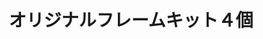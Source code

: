 ---
title: オリジナルフレームキット４個
description: 
lang: ja
layout: product-page
id: 3
priority: 3
説明: 
価格: 3700
在庫: 100
images:
---